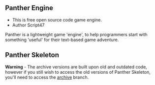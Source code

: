 Panther Engine
-
* This is free open source code game engine.
* Author Script47

Panther is a lightweight game 'engine', to help programmers start with something 'useful' for their text-based game adventure.

Panther Skeleton
-

**Warning** - The archive versions are built upon old and outdated code, however if you still wish to access the old versions of Panther Skeleton, you'll need to access the [archive](https://github.com/Script47/Panther/tree/archive) branch.
